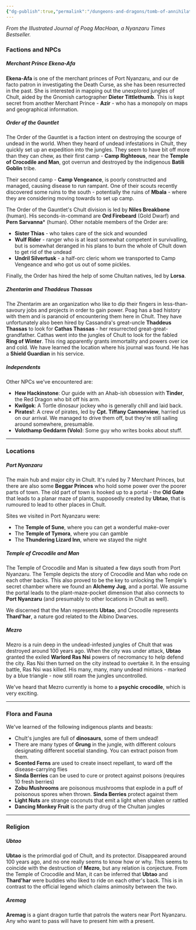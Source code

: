 ```yaml
---
{"dg-publish":true,"permalink":"/dungeons-and-dragons/tomb-of-annihilation/lore/","tags":["TTRPG/Campaigns/Tomb-of-Annihilation"]}
---
```


*From the Illustrated Journal of Poag MacHoan, a Nyanzaru Times Bestseller.*

### Factions and NPCs
##### Merchant Prince Ekena-Afa
**Ekena-Afa** is one of the merchant princes of Port Nyanzaru, and our de facto patron in investigating the Death Curse, as she has been resurrected in the past. She is interested in mapping out the unexplored jungles of Chult, aided by the Gnomish cartographer **Dieter Tittlethumb**. This is kept secret from another Merchant Prince - **Azir** - who has a monopoly on maps and geographical information.

##### Order of the Gauntlet
The Order of the Gauntlet is a faction intent on destroying the scourge of undead in the world. When they heard of undead infestations in Chult, they quickly set up an expedition into the jungles. They seem to have bit off more than they can chew, as their first camp - **Camp Righteous**, near the **Temple of Crocodile and Man**, got overrun and destroyed by the indigenous **Batili Goblin** tribe. 

Their second camp - **Camp Vengeance**, is poorly constructed and managed, causing disease to run rampant. One of their scouts recently discovered some ruins to the south - potentially the ruins of **Mbala** - where they are considering moving towards to set up camp.

The Order of the Gauntlet's Chult division is led by **Niles Breakbone** (human). His seconds-in-command are **Ord Firebeard** (Gold Dwarf) and **Pern Sarvanna*** (human).
Other notable members of the Order are:
- **Sister Thias** - who takes care of the sick and wounded
- **Wulf Rider** - ranger who is at least somewhat competent in survivalling, but is somewhat deranged in his plans to burn the whole of Chult down to get rid of the undead
- **Undril Silvertusk** - a half-orc cleric whom we transported to Camp Vengeance and who got us out of some pickles.

Finally, the Order has hired the help of some Chultan natives, led by **Lorsa**.

##### Zhentarim and Thaddeus Thassas
The Zhentarim are an organization who like to dip their fingers in less-than-savoury jobs and projects in order to gain power. Poag has a bad history with them and is paranoid of encountering them here in Chult. They have unfortunately also been hired by Cassandra's great-uncle **Thaddeus Thassas** to look for **Cathas Thassas** - her resurrected great-great-grandfather. Cathas went into the jungles of Chult to look for the fabled **Ring of Winter**. This ring apparently grants immortality and powers over ice and cold. We have learned the location where his journal was found. He has a **Shield Guardian** in his service.

##### Independents
Other NPCs we've encountered are:
- **Hew Hackinstone**: Our guide with an Ahab-ish obsession with **Tinder**, the Red Dragon who bit off his arm.
- **Kwilgok**: A Tortle dinosaur jockey who is generally chill and laid back.
- **Pirates!**: A crew of pirates, led by **Cpt. Tiffany Cannonview**, harried us on our arrival. We managed to drive them off, but they're still sailing around somewhere, presumable.
- **Volothamp Geddarm (Volo)**: Some guy who writes books about stuff.

---
### Locations
##### Port Nyanzaru
The main hub and major city in Chult. It's ruled by 7 Merchant Princes, but there are also some **Beggar Princes** who hold some power over the poorer parts of town. The old part of town is hooked up to a portal - the **Old Gate** that leads to a planar maze of plants, supposedly created by **Ubtao**, that is rumoured to lead to other places in Chult.

Sites we visited in Port Nyanzaru were:
- The **Temple of Sune**, where you can get a wonderful make-over
- The **Temple of Tymora**, where you can gamble
- The **Thundering Lizard Inn**, where we stayed the night

##### Temple of Crocodile and Man
The Temple of Crocodile and Man is situated a few days south from Port Nyanzaru. The Temple depicts the story of Crocodile and Man who rode on each other backs. This also proved to be the key to unlocking the Temple's secret chamber where we found an **Alchemy Jug**, and a portal. We assume the portal leads to the plant-maze-pocket dimension that also connects to **Port Nyanzaru** (and presumably to other locations in Chult as well).

We discerned that the Man represents **Ubtao**, and Crocodile represents **Thard'har**, a nature god related to the Albino Dwarves.

##### Mezro
Mezro is a ruin deep in the undead-infested jungles of Chult that was destroyed around 100 years ago. When the city was under attack, **Ubtao** granted the exiled **Warlord Ras Nsi** powers of necromancy to help defend the city. Ras Nsi then turned on the city instead to overtake it. In the ensuing battle, Ras Nsi was killed. His many, many, many undead minions - marked by a blue triangle - now still roam the jungles uncontrolled.

We've heard that Mezro currently is home to a **psychic crocodile**, which is very exciting.

---
### Flora and Fauna
We've learned of the following indigenous plants and beasts:
- Chult's jungles are full of **dinosaurs**, some of them undead!
- There are many types of **Grung** in the jungle, with different colours designating different socetial standing. You can extract poison from them.
- **Scented Ferns** are used to create insect repellant, to ward off the disease-carrying flies
- **Sinda Berries** can be used to cure or protect against poisons (requires 10 fresh berries)
- **Zobu Mushrooms** are poisonous mushrooms that explode in a puff of poisonous spores when thrown. **Sinda Berries** protect against them
- **Light Nuts** are strange coconuts that emit a light when shaken or rattled
- **Dancing Monkey Fruit** is the party drug of the Chultan jungles

---
### Religion
##### Ubtao
**Ubtao** is the primordial god of Chult, and its protector. Disappeared around 100 years ago, and no one really seems to know how or why. This seems to coincide with the destruction of **Mezro**, but any relation is conjecture.
From the Temple of Crocodile and Man, it can be inferred that **Ubtao** and **Thard'har** were buddies who liked to ride on each other's back. This is in contrast to the official legend which claims animosity between the two.

##### Aremag
**Aremag** is a giant dragon turtle that patrols the waters near Port Nyanzaru. Any who want to pass will have to present him with a present.